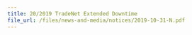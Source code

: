 ```yaml
---
title: 20/2019 TradeNet Extended Downtime  
file_url: /files/news-and-media/notices/2019-10-31-N.pdf
---
```

